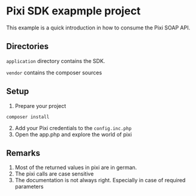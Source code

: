 # Pixi SDK exapmple project
This example is a quick introduction in how to consume the Pixi SOAP API.

## Directories
`application` directory contains the SDK.

`vendor` contains the composer sources

## Setup
1. Prepare your project
```
composer install
```
2. Add your Pixi credentials to the `config.inc.php`
3. Open the app.php and explore the world of pixi

## Remarks
1. Most of the returned values in pixi are in german.
2. The pixi calls are case sensitive
3. The documentation is not always right. Especially in case of required parameters
